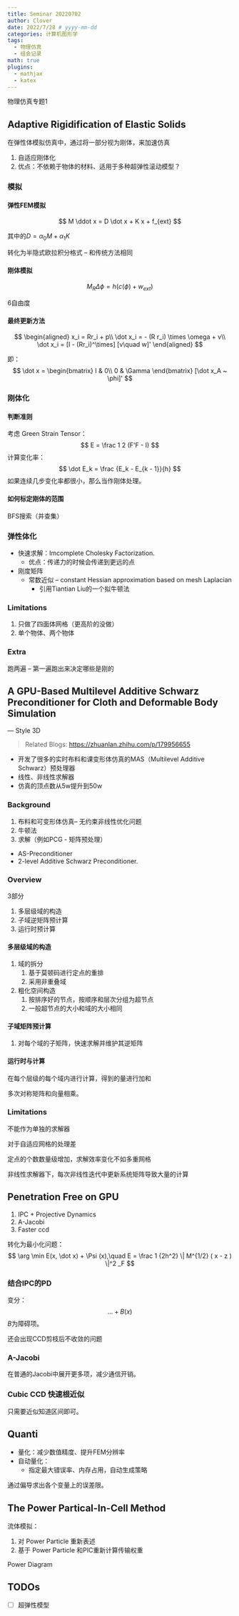 ```yaml
---
title: Seminar 20220702
author: Clover
date: 2022/7/28 # yyyy-mm-dd
categories: 计算机图形学
tags:
  - 物理仿真
  - 组会记录
math: true
plugins:
  - mathjax
  - katex
---
```


物理仿真专题1

<!-- more -->

## Adaptive Rigidification of Elastic Solids

在弹性体模拟仿真中，通过将一部分视为刚体，来加速仿真

1. 自适应刚体化
2. 优点：不依赖于物体的材料、适用于多种超弹性滚动模型？

### 模拟

#### 弹性FEM模拟

$$
M \ddot x = D \dot x + K x + f_{ext}
$$

其中的$D = \alpha _ 0 M + \alpha _ 1 K$

转化为半隐式欧拉积分格式 – 和传统方法相同

#### 刚体模拟

$$
M_R \Delta \phi = h (c(\phi) + w _ {ext})
$$

6自由度

#### 最终更新方法

$$
\begin{aligned}
x_i = Rr_i + p\\
\dot x_i = - (R r_i) \times \omega + v\\
\dot x_i = [I - (Rr_i)^\times] [v\quad w]'
\end{aligned}
$$

即：
$$
\dot x = \begin{bmatrix}
I & 0\\
0 & \Gamma
\end{bmatrix} [\dot x_A ~ \phi]'
$$

### 刚体化

#### 判断准则

考虑 Green Strain Tensor：
$$
E = \frac 1 2 (F'F - I)
$$
计算变化率：
$$
\dot E_k  = \frac {E_k - E_{k - 1}}{h}
$$
如果连续几步变化率都很小，那么当作刚体处理。

#### 如何标定刚体的范围

BFS搜索（并查集）

### 弹性体化

- 快速求解：Imcomplete Cholesky Factorization.
  - 优点：传递力的时候会传递到更远的点
- 刚度矩阵
  - 常数近似 – constant Hessian approximation based on mesh Laplacian
    - 引用Tiantian Liu的一个拟牛顿法

### Limitations

1. 只做了四面体网格（更高阶的没做）
2. 单个物体、两个物体

### Extra

跑两遍 – 第一遍跑出来决定哪些是刚的

## A GPU-Based Multilevel Additive Schwarz Preconditioner for Cloth and Deformable Body Simulation

— Style 3D

> Related Blogs: https://zhuanlan.zhihu.com/p/179956655

- 开发了很多的实时布料和课变形体仿真的MAS（Multilevel Additive Schwarz）预处理器
- 线性、非线性求解器
- 仿真的顶点数从5w提升到50w

### Background

1. 布料和可变形体仿真– 无约束非线性优化问题
2. 牛顿法
3. 求解（例如PCG - 矩阵预处理）

- AS-Preconditioner
- 2-level Additive Schwarz Preconditioner.

### Overview

3部分

1. 多层级域的构造
2. 子域逆矩阵预计算
3. 运行时预计算

#### 多层级域的构造

1. 域的拆分
   1. 基于莫顿码进行定点的重排
   2. 采用非重叠域
2. 粗化空间构造
   1. 按排序好的节点，按顺序和层次分组为超节点
   2. 一般超节点的大小和域的大小相同

#### 子域矩阵预计算

1. 对每个域的子矩阵，快速求解并维护其逆矩阵

#### 运行时与计算

在每个层级的每个域内进行计算，得到的量进行加和

多次对称矩阵和向量相乘。

### Limitations

不能作为单独的求解器

对于自适应网格的处理差

定点的个数数量级增加，求解效率变化不如多重网格

非线性求解器下，每次非线性迭代中更新系统矩阵导致大量的计算

## Penetration Free on GPU

1. IPC + Projective Dynamics
2. A-Jacobi
3. Faster ccd

转化为最小化问题：
$$
\arg \min E(x, \dot x) + \Psi (x),\quad E = \frac 1 {2h^2} \| M^{1/2} ( x - z ) \|^2 _F
$$

### 结合IPC的PD

变分：
$$
...+B(x)
$$
$B$为障碍项。

还会出现CCD剪枝后不收敛的问题

### A-Jacobi

在普通的Jacobi中展开更多项，减少通信开销。

### Cubic CCD 快速根近似

只需要近似知道区间即可。

## Quanti

- 量化：减少数值精度、提升FEM分辨率
- 自动量化：
  - 指定最大错误率、内存占用，自动生成策略

通过偏导求出各个变量上的误差限。

## The Power Partical-In-Cell Method

流体模拟：

1. 对 Power Particle 重新表述
2. 基于 Power Particle 和PIC重新计算传输权重

Power Diagram





## TODOs

- [ ] 超弹性模型